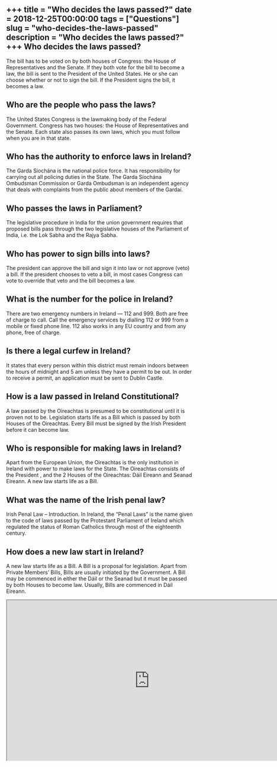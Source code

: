 +++
title = "Who decides the laws passed?"
date = 2018-12-25T00:00:00
tags = ["Questions"]
slug = "who-decides-the-laws-passed"
description = "Who decides the laws passed?"
+++
Who decides the laws passed?
----------------------------

The bill has to be voted on by both houses of Congress: the House of Representatives and the Senate. If they both vote for the bill to become a law, the bill is sent to the President of the United States. He or she can choose whether or not to sign the bill. If the President signs the bill, it becomes a law.

Who are the people who pass the laws?
-------------------------------------

The United States Congress is the lawmaking body of the Federal Government. Congress has two houses: the House of Representatives and the Senate. Each state also passes its own laws, which you must follow when you are in that state.

Who has the authority to enforce laws in Ireland?
-------------------------------------------------

The Garda Síochána is the national police force. It has responsibility for carrying out all policing duties in the State. The Garda Síochána Ombudsman Commission or Garda Ombudsman is an independent agency that deals with complaints from the public about members of the Gardaí.

Who passes the laws in Parliament?
----------------------------------

The legislative procedure in India for the union government requires that proposed bills pass through the two legislative houses of the Parliament of India, i.e. the Lok Sabha and the Rajya Sabha.

Who has power to sign bills into laws?
--------------------------------------

The president can approve the bill and sign it into law or not approve (veto) a bill. If the president chooses to veto a bill, in most cases Congress can vote to override that veto and the bill becomes a law.

What is the number for the police in Ireland?
---------------------------------------------

There are two emergency numbers in Ireland — 112 and 999. Both are free of charge to call. Call the emergency services by dialling 112 or 999 from a mobile or fixed phone line. 112 also works in any EU country and from any phone, free of charge.

Is there a legal curfew in Ireland?
-----------------------------------

It states that every person within this district must remain indoors between the hours of midnight and 5 am unless they have a permit to be out. In order to receive a permit, an application must be sent to Dublin Castle.

How is a law passed in Ireland Constitutional?
----------------------------------------------

A law passed by the Oireachtas is presumed to be constitutional until it is proven not to be. Legislation starts life as a Bill which is passed by both Houses of the Oireachtas. Every Bill must be signed by the Irish President before it can become law.

Who is responsible for making laws in Ireland?
----------------------------------------------

Apart from the European Union, the Oireachtas is the only institution in Ireland with power to make laws for the State. The Oireachtas consists of the President , and the 2 Houses of the Oireachtas: Dáil Eireann and Seanad Eireann. A new law starts life as a Bill.

What was the name of the Irish penal law?
-----------------------------------------

Irish Penal Law – Introduction. In Ireland, the “Penal Laws” is the name given to the code of laws passed by the Protestant Parliament of Ireland which regulated the status of Roman Catholics through most of the eighteenth century.

How does a new law start in Ireland?
------------------------------------

A new law starts life as a Bill. A Bill is a proposal for legislation. Apart from Private Members’ Bills, Bills are usually initiated by the Government. A Bill may be commenced in either the Dáil or the Seanad but it must be passed by both Houses to become law. Usually, Bills are commenced in Dáil Eireann.

<iframe allow="accelerometer; autoplay; clipboard-write; encrypted-media; gyroscope; picture-in-picture" allowfullscreen="" class="__youtube_prefs__  epyt-is-override  no-lazyload" data-no-lazy="1" data-origheight="433" data-origwidth="770" data-skipgform_ajax_framebjll="" height="433" id="_ytid_81113" loading="lazy" src="https://www.youtube.com/embed/dCJMQgfHXNI?enablejsapi=1&autoplay=0&cc_load_policy=0&cc_lang_pref=&iv_load_policy=1&loop=0&modestbranding=0&rel=1&fs=1&playsinline=0&autohide=2&theme=dark&color=red&controls=1&" title="YouTube player" width="770"></iframe>